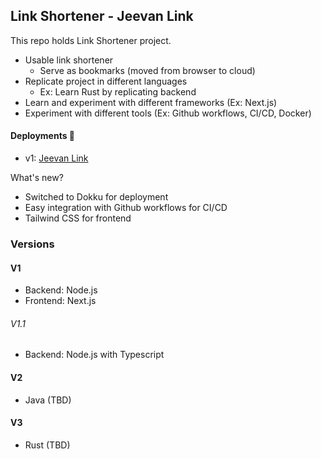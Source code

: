 ## Link Shortener - Jeevan Link

This repo holds Link Shortener project.

- Usable link shortener
  - Serve as bookmarks (moved from browser to cloud)
- Replicate project in different languages
  - Ex: Learn Rust by replicating backend
- Learn and experiment with different frameworks (Ex: Next.js)
- Experiment with different tools (Ex: Github workflows, CI/CD, Docker)

#### Deployments :rocket:

- v1: [Jeevan Link](https://www.jeevan.link)

What's new?

- Switched to Dokku for deployment
- Easy integration with Github workflows for CI/CD
- Tailwind CSS for frontend

### Versions

#### V1

- Backend: Node.js
- Frontend: Next.js

###### V1.1

- Backend: Node.js with Typescript

#### V2

- Java (TBD)

#### V3

- Rust (TBD)
